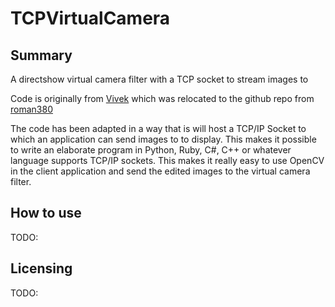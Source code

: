 # TCPVirtualCamera

## Summary
A directshow virtual camera filter with a TCP socket to stream images to

Code is originally from [Vivek](https://groups.google.com/g/microsoft.public.win32.programmer.directx.video/c/1beZkSCb0KE/m/5VF366wR3CcJ) which was relocated to the github repo from [roman380](https://github.com/roman380/tmhare.mvps.org-vcam)

The code has been adapted in a way that is will host a TCP/IP Socket to which an application can send images to to display. This makes it possible to write an elaborate program in Python, Ruby, C#, C++ or whatever language supports TCP/IP sockets. This makes it really easy to use OpenCV in the client application and send the edited images to the virtual camera filter.

## How to use
TODO:

## Licensing
TODO:


